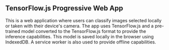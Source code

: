 ## TensorFlow.js Progressive Web App

This is a web application where users can classify images selected locally or taken with their
device's camera. The app uses TensorFlow.js and a pre-trained model converted to the TensorFlow.js
format to provide the inference capabilities. This model is saved locally in the browser using
IndexedDB. A service worker is also used to provide offline capabilities.
